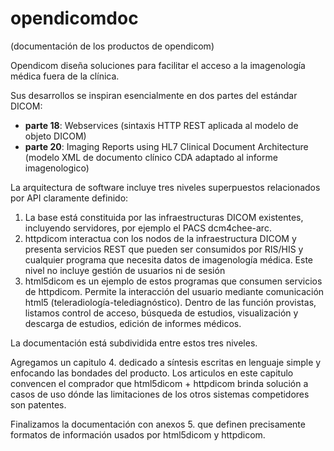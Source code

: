 # opendicomdoc
(documentación de los productos de opendicom)

Opendicom diseña soluciones para facilitar el acceso a la imagenología médica fuera de la clínica.

Sus desarrollos se inspiran esencialmente en dos partes del estándar DICOM:

- **parte 18**: Webservices (sintaxis HTTP REST aplicada al modelo de objeto DICOM)
- **parte 20**: Imaging Reports using HL7 Clinical Document Architecture (modelo XML de documento clínico CDA adaptado al informe imagenologico)

La arquitectura de software incluye tres niveles superpuestos relacionados por API claramente definido:


1. La base está constituida por las infraestructuras DICOM existentes, incluyendo servidores, por ejemplo el PACS dcm4chee-arc.
2. httpdicom interactua con los nodos de la infraestructura DICOM y presenta servicios REST que pueden ser consumidos por RIS/HIS y cualquier programa que necesita datos de imagenología médica. Este nivel no incluye gestión de usuarios ni de sesión
3. html5dicom es un ejemplo de estos programas que consumen servicios de httpdicom. Permite la interacción del usuario mediante comunicación html5 (teleradiología-telediagnóstico). Dentro de las función provistas, listamos control de acceso, búsqueda de estudios, visualización y descarga de estudios, edición de informes médicos.                                                                                                                                                                                                             


La documentación está subdividida entre estos tres niveles.

Agregamos un capitulo 4. dedicado a síntesis escritas en lenguaje simple y enfocando las bondades del producto. Los articulos en este capitulo convencen el comprador que html5dicom + httpdicom brinda solución a casos de uso dónde las limitaciones de los otros sistemas competidores son patentes.

Finalizamos la documentación con anexos 5. que definen precisamente formatos de información usados por html5dicom y httpdicom.
